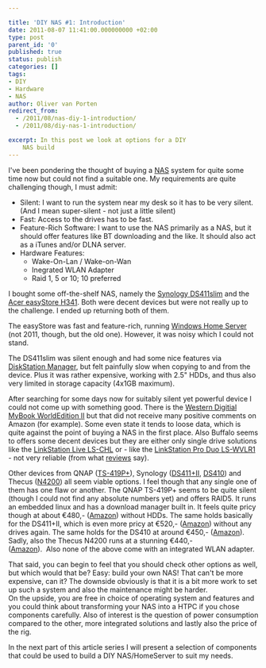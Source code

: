 ```yaml
---

title: 'DIY NAS #1: Introduction'
date: 2011-08-07 11:41:00.000000000 +02:00
type: post
parent_id: '0'
published: true
status: publish
categories: []
tags:
- DIY
- Hardware
- NAS
author: Oliver van Porten
redirect_from:
  - /2011/08/nas-diy-1-introduction/
  - /2011/08/diy-nas-1-introduction/

excerpt: In this post we look at options for a DIY
    NAS build
---
```

I've been pondering the thought of buying a [NAS](http://en.wikipedia.org/wiki/Network-attached_storage) system for quite some time now but could not find a suitable one. My requirements are quite challenging though, I must admit:

*   Silent: I want to run the system near my desk so it has to be very silent. (And I mean super-silent - not just a little silent)
*   Fast: Access to the drives has to be fast.
*   Feature-Rich Software: I want to use the NAS primarily as a NAS, but it should offer features like BT downloading and the like. It should also act as a iTunes and/or DLNA server.
*   Hardware Features:  
    - Wake-On-Lan / Wake-on-Wan  
    - Inegrated WLAN Adapter  
    - Raid 1, 5 or 10; 10 preferred

I bought some off-the-shelf NAS, namely the [Synology DS411slim](http://www.synology.com/us/products/DS411slim/index.php) and the [Acer easyStore H341](http://www.acer.de/ac/de/DE/content/home-server). Both were decent devices but were not really up to the challenge. I ended up returning both of them.

The easyStore was fast and feature-rich, running [Windows Home Server](http://en.wikipedia.org/wiki/Windows_Home_Server) (not 2011, though, but the old one). However, it was noisy which I could not stand.

The DS411slim was silent enough and had some nice features via [DiskStation Manager](http://www.synology.com/dsm/index.php?lang=enu), but felt painfully slow when copying to and from the device. Plus it was rather expensive, working with 2.5" HDDs, and thus also very limited in storage capacity (4x1GB maximum).

After searching for some days now for suitably silent yet powerful device I could not come up with something good. There is the [Western Digitial MyBook WorldEdition II](http://www.wdc.com/en/products/products.aspx?id=290) but that did not receive many positive comments on Amazon (for example). Some even state it tends to loose data, which is quite against the point of buying a NAS in the first place. Also Buffalo seems to offers some decent devices but they are either only single drive solutions like the [LinkStation Live LS-CHL](http://www.buffalotech.com/products/network-storage/home-and-small-office/linkstation-live-ls-chl/) or - like the [LinkStation Pro Duo LS-WVLR1](http://www.buffalotech.com/products/network-storage/home-and-small-office/linkstation-pro-duo-ls-wvlr1/) - not very reliable (from what [reviews](http://www.smallnetbuilder.com/content/view/30295/75/) say).

Other devices from QNAP ([TS-419P+](http://www.qnap.com/pro_detail_feature.asp?p_id=183)), Synology ([DS411+II](http://www.synology.com/products/spec.php?product_name=DS411%2BII〈=enu#p_submenu), [DS410](http://www.synology.com/us/products/ds410/index.php)) and Thecus ([N4200](http://www.thecus.com/product.php?PROD_ID=30)) all seem viable options. I feel though that any single one of them has one flaw or another. The QNAP TS-419P+ seems to be quite silent (though I could not find any absolute numbers yet) and offers RAID5. It runs an embedded linux and has a download manager built in. It feels quite pricy though at about €480,- ([Amazon](http://www.amazon.de/gp/product/B0047WHUMS/ref=as_li_ss_tl?ie=UTF8&tag=deadia-21&linkCode=as2&camp=1638&creative=19454&creativeASIN=B0047WHUMS)) without HDDs. The same holds basically for the DS411+II, which is even more pricy at €520,- ([Amazon](http://www.amazon.de/gp/product/B004CRH8HA/ref=as_li_ss_tl?ie=UTF8&tag=deadia-21&linkCode=as2&camp=1638&creative=19454&creativeASIN=B004CRH8HA)) without any drives again. The same holds for the DS410 at around €450,- ([Amazon](http://www.amazon.de/gp/product/B003A7OMS6/ref=as_li_ss_tl?ie=UTF8&tag=deadia-21&linkCode=as2&camp=1638&creative=19454&creativeASIN=B003A7OMS6)).  Sadly, also the Thecus N4200 runs at a stunning €440,-  
([Amazon](http://www.amazon.de/gp/product/B0034EG0TO/ref=as_li_ss_tl?ie=UTF8&tag=deadia-21&linkCode=as2&camp=1638&creative=19454&creativeASIN=B0034EG0TO)).  Also none of the above come with an integrated WLAN adapter.

That said, you can begin to feel that you should check other options as well, but which would that be? Easy: build your own NAS! That can't be more expensive, can it? The downside obviously is that it is a bit more work to set up such a system and also the maintenance might be harder.  
On the upside, you are free in choice of operating system and features and you could think about transforming your NAS into a HTPC if you chose components carefully. Also of interest is the question of power consumption compared to the other, more integrated solutions and lastly also the price of the rig.

In the next part of this article series I will present a selection of components that could be used to build a DIY NAS/HomeServer to suit my needs.